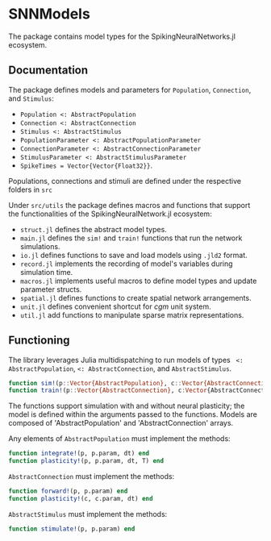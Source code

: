 # SNNModels

The package contains model types for the SpikingNeuralNetworks.jl ecosystem.

## Documentation

The package defines models and parameters for `Population`, `Connection`, and `Stimulus`:

- `Population <: AbstractPopulation`
- `Connection <: AbstractConnection`
- `Stimulus <: AbstractStimulus`
- `PopulationParameter <: AbstractPopulationParameter`
- `ConnectionParameter <: AbstractConnectionParameter`
- `StimulusParameter <: AbstractStimulusParameter`
- `SpikeTimes = Vector{Vector{Float32}}`.

Populations, connections and stimuli are defined under the respective folders in `src`

Under `src/utils` the package defines macros and functions that support the functionalities of the SpikingNeuralNetwork.jl ecosystem:

- `struct.jl` defines the abstract model types.
- `main.jl` defines the `sim!` and `train!` functions that run the network simulations. 
- `io.jl` defines functions to save and load models using `.jld2` format.
- `record.jl` implements the recording of model's variables during simulation time.
- `macros.jl` implements useful macros to define model types and update parameter structs.
- `spatial.jl` defines functions to create spatial network arrangements.
- `unit.jl` defines convenient shortcut for _cgm_ unit system.
- `util.jl` add functions to manipulate sparse matrix representations.

## Functioning

The library leverages Julia multidispatching to run models of types ` <: AbstractPopulation`,
`<: AbstractConnection`, and `AbstractStimulus`. 

```julia
function sim!(p::Vector{AbstractPopulation}, c::Vector{AbstractConnection}, duration<:Real) end
function train!(p::Vector{AbstractConnection}, c:Vector{AbstractConnection}, duration<:Real) end
```

The functions support simulation with and without neural plasticity; the model is defined within the arguments passed to the functions. 
Models are composed of 'AbstractPopulation' and 'AbstractConnection' arrays. 

Any elements of `AbstractPopulation` must implement the methods: 
```julia
function integrate!(p, p.param, dt) end
function plasticity!(p, p.param, dt, T) end

```

`AbstractConnection` must implement the methods: 

```julia
function forward!(p, p.param) end
function plasticity!(c, c.param, dt) end
```


`AbstractStimulus` must implement the methods: 

```julia
function stimulate!(p, p.param) end
```
